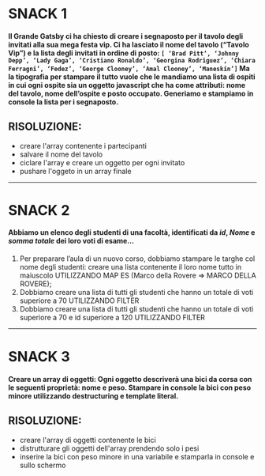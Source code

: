 # SNACK 1
#### Il Grande Gatsby ci ha chiesto di creare i segnaposto per il tavolo degli invitati alla sua mega festa vip. Ci ha lasciato il nome del tavolo (“Tavolo Vip”) e la lista degli invitati in ordine di posto: `[ ‘Brad Pitt’, ‘Johnny Depp’, ‘Lady Gaga’, ‘Cristiano Ronaldo’, ‘Georgina Rodriguez’, ‘Chiara Ferragni’, ‘Fedez’, ‘George Clooney’, ‘Amal Clooney’, ‘Maneskin’]` Ma la tipografia per stampare il tutto vuole che le mandiamo una lista di ospiti in cui ogni ospite sia un oggetto javascript che ha come attributi: nome del tavolo, nome dell’ospite e posto occupato. Generiamo e stampiamo in console la lista per i segnaposto.

## RISOLUZIONE:
- creare l'array contenente i partecipanti
- salvare il nome del tavolo
- ciclare l'array e creare un oggetto per ogni invitato
- pushare l'oggeto in un array finale

--------------------------------------------

# SNACK 2 
#### Abbiamo un elenco degli studenti di una facoltà, identificati da _id_, _Nome_ e _somma totale_ dei loro voti di esame...
1. Per preparare l’aula di un nuovo corso, dobbiamo stampare le targhe col nome degli studenti: creare una lista contenente il loro nome tutto in maiuscolo UTILIZZANDO MAP
ES (Marco della Rovere => MARCO DELLA ROVERE);
2. Dobbiamo creare una lista di tutti gli studenti che hanno un totale di voti superiore a 70 UTILIZZANDO FILTER
3. Dobbiamo creare una lista di tutti gli studenti che hanno un totale di voti superiore a 70 e id superiore a 120 UTILIZZANDO FILTER

-----------------------------------------------

# SNACK 3

#### Creare un array di oggetti: Ogni oggetto descriverà una bici da corsa con le seguenti proprietà: nome e peso. Stampare in console la bici con peso minore utilizzando destructuring e template literal.

## RISOLUZIONE:
- creare l'array di oggetti contenente le bici
- distrutturare gli oggetti dell'array prendendo solo i pesi 
- inserire la bici con peso minore in una variabile e stamparla in console e sullo schermo

